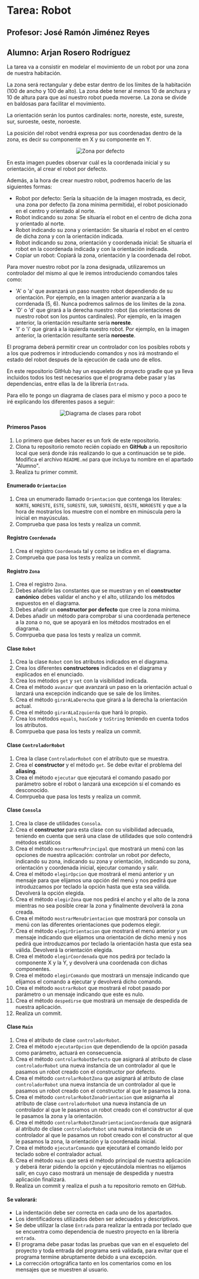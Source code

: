 # Tarea: Robot
## Profesor: José Ramón Jiménez Reyes
## Alumno: Arjan Rosero Rodríguez

La tarea va a consistir en modelar el movimiento de un robot por una zona de nuestra habitación.

La zona será rectangular y debe estar dentro de los límites de la habitación (100 de ancho y 100 de alto). La zona debe tener al menos 10 de anchura y 10 de altura para que así nuestro robot pueda moverse. La zona se divide en baldosas para facilitar el movimiento.

La orientación serán los puntos cardinales: norte, noreste, este, sureste, sur, suroeste, oeste, noroeste.

La posición del robot vendrá expresa por sus coordenadas dentro de la zona, es decir su componente en X y su componente en Y.


<div align="center">
<p>
<img alt="Zona por defecto" src="src/main/resources/imagenes/Robot.png" />
</p>
</div>

En esta imagen puedes observar cuál es la coordenada inicial y su orientación, al crear el robot por defecto.

Además, a la hora de crear nuestro robot, podremos hacerlo de las siguientes formas:
- Robot por defecto: Sería la situación de la imagen mostrada, es decir, una zona por defecto (la zona mínima permitida), el robot posicionado en el centro y orientado al norte.
- Robot indicando su zona: Se situaría el robot en el centro de dicha zona y orientado al norte.
- Robot indicando su zona y orientación: Se situaría el robot en el centro de dicha zona y con la orientación indicada.
- Robot indicando su zona, orientación y coordenada inicial: Se situaría el robot en la coordenada indicada y con la orientación indicada.
- Copiar un robot: Copiará la zona, orientación y la coordenada del robot.


Para mover nuestro robot por la zona designada, utilizaremos un controlador del mismo al que le iremos introduciendo comandos tales como:
- 'A' o 'a' que avanzará un paso nuestro robot dependiendo de su orientación. Por ejemplo, en la imagen anterior avanzaría a la corrdenada (5, 6). Nunca podremos salirnos de los límites de la zona.
- 'D' o 'd' que girará a la derecha nuestro robot (las orientaciones de nuestro robot son los puntos cardinales). Por ejemplo, en la imagen anterior, la orientación resultante sería **noreste**.
- 'I' o 'i' que girará a la iquierda nuestro robot. Por ejemplo, en la imagen anterior, la orientación resultante sería **noroeste**.

El programa deberá permitir crear un controlador con los posibles robots y a los que podremos ir introduciendo comandos y nos irá mostrando el estado del robot después de la ejecución de cada uno de ellos.

En este repositorio GitHub hay un esqueleto de proyecto gradle que ya lleva incluidos todos los test necesarios que el programa debe pasar y las dependencias, entre ellas la de la librería `Entrada`. 

Para ello te pongo un diagrama de clases para el mismo y poco a poco te iré explicando los diferentes pasos a seguir:

<div align="center"><img alt="Diagrama de clases para robot" src="src/main/resources/uml/Robot.png" />
</div>

#### Primeros Pasos

1. Lo primero que debes hacer es un fork de este repositorio.
2. Clona tu repositorio remoto recién copiado en **GitHub** a un repositorio local que será donde irás realizando lo que a continuación se te pide. Modifica el archivo `README.md` para que incluya tu nombre en el apartado "Alumno". 
3. Realiza tu primer commit.

#### Enumerado `Orientacion`

1. Crea un enumerado llamado `Orientacion` que contenga los literales: `NORTE`, `NORESTE`, `ESTE`, `SURESTE`, `SUR`, `SUROESTE`, `OESTE`, `NOROESTE` y que a la hora de mostrarlos los muestre con el nombre en minúscula pero la inicial en mayúsculas. 
2. Comprueba que pasa los tests y realiza un commit.

#### Registro `Coordenada`

1. Crea el registro `Coordenada` tal y como se indica en el diagrama. 
2. Comprueba que pasa los tests y realiza un commit.

#### Registro `Zona`

1. Crea el registro `Zona`. 
2. Debes añadirle las constantes que se muestran y en el **constructor canónico** debes validar el ancho y el alto, utilizando los métodos expuestos en el diagrama.
3. Debes añadir un **constructor por defecto** que cree la zona mínima.
4. Debes añadir un método para comprobar si una coordenada pertenece a la zona o no, que se apoyará en los métodos mostrados en el diagrama.
5. Comrpueba que pasa los tests y realiza un commit.

#### Clase `Robot`

1. Crea la clase `Robot` con los atributos indicados en el diagrama.
2. Crea los diferentes **constructores** indicados en el diagrama y explicados en el enunciado.
3. Crea los métodos `get` y `set` con la visibilidad indicada.
4. Crea el método `avanzar` que avanzará un paso en la orientación actual o lanzará una excepción indicando que se sale de los límites.
5. Crea el método `girarALaDerecha` que girará a la derecha la orientación actual.
6. Crea el método `girarALaIzquierda` que hará lo propio.
7. Crea los métodos `equals`, `hasCode` y `toString` teniendo en cuenta todos los atributos.
8. Comrpueba que pasa los tests y realiza un commit.

#### Clase `ControladorRobot`

1. Crea la clase `ControladorRobot` con el atributo que se muestra.
2. Crea el **constructor** y el método `get`. Se debe evitar el problema del **aliasing**.
3. Crea el método `ejecutar` que ejecutará el comando pasado por parámetro sobre el robot o lanzará una excepción si el comando es desconocido.
4. Comrpueba que pasa los tests y realiza un commit.

#### Clase `Consola`

1. Crea la clase de utilidades `Consola`.
2. Crea el **constructor** para esta clase con su visibilidad adecuada, teniendo en cuenta que será una clase de utilidades que solo contendrá métodos estáticos
3. Crea el método `mostrarMenuPrincipal` que mostrará un menú con las opciones de nuestra aplicación: controlar un robot por defecto, indicando su zona, indicando su zona y orientación, indicando su zona, orientación y coordenada inicial, ejecutar comando y salir.
4. Crea el método `elegirOpcion` que mostrará el menú anterior y un mensaje para que elijamos una opción del menú y nos pedirá que introduzcamos por teclado la opción hasta que esta sea válida. Devolverá la opción elegida.
5. Crea el método `elegirZona` que nos pedirá el ancho y el alto de la zona mientras no sea posible crear la zona y finalmente devolverá la zona creada.
6. Crea el método `mostrarMenuOrientacion` que mostrará por consola un menú con las diferentes orientaciones que podemos elegir.
7. Crea el método `elegirOrientacion` que mostrará el menú anterior y un mensaje indicando que elijamos una orientación de dicho menú y nos pedirá que introduzcamos por teclado la orientación hasta que esta sea válida. Devolverá la orientación elegida.
8. Crea el método `elegirCoordenada` que nos pedirá por teclado la componente X y la Y, y devolverá una coordenada con dichas componentes. 
9. Crea el método `elegirComando` que mostrará un mensaje indicando que elijamos el comando a ejecutar y devolverá dicho comando.
10. Crea el método `mostrarRobot` que mostrará el robot pasado por parámetro o un mensaje indicando que este es nulo. 
11. Crea el método `despedirse` que mostrará un mensaje de despedida de nuestra aplicación. 
12. Realiza un commit.

#### Clase `Main`

1. Crea el atributo de clase `controladorRobot`.
2. Crea el método `ejecutarOpcion` que dependiendo de la opción pasada como parámetro, actuará en consecuencia.
3. Crea el método `controlarRobotDefecto` que asignará al atributo de clase `controladorRobot` una nueva instancia de un controlador al que le pasamos un robot creado con el constructor por defecto.
4. Crea el método `controlarRobotZona` que asignará al atributo de clase `controladorRobot` una nueva instancia de un controlador al que le pasamos un robot creado con el constructor al que le pasamos la zona.
5. Crea el método `controlarRobotZonaOrientacion` que asignarña al atributo de clase `controladorRobot` una nueva instancia de un controlador al que le pasamos un robot creado con el constructor al que le pasamos la zona y la orientación.
6. Crea el método `controlarRobotZonaOrientacionCoordenada` que asignará al atributo de clase `controladorRobot` una nueva instancia de un controlador al que le pasamos un robot creado con el constructor al que le pasamos la zona, la orientación y la coordenada inicial.
7. Crea el método `ejecutarComando` que ejecutará el comando leído por teclado sobre el contralador actual.
8. Crea el método `main` que será el método principal de nuestra aplicación y deberá iterar pidendo la opción y ejecutándola mientras no elijamos salir, en cuyo caso mostrará un mensaje de despedida y nuestra aplicación finalizará. 
9. Realiza un commit y realiza el push a tu repositorio remoto en GitHub.

#### Se valorará:

- La indentación debe ser correcta en cada uno de los apartados.
- Los identificadores utilizados deben ser adecuados y descriptivos.
- Se debe utilizar la clase `Entrada` para realizar la entrada por teclado que se encuentra como dependencia de nuestro proyecto en la librería `entrada`.
- El programa debe pasar todas las pruebas que van en el esqueleto del proyecto y toda entrada del programa será validada, para evitar que el programa termine abruptamente debido a una excepción.
- La corrección ortográfica tanto en los comentarios como en los mensajes que se muestren al usuario.
